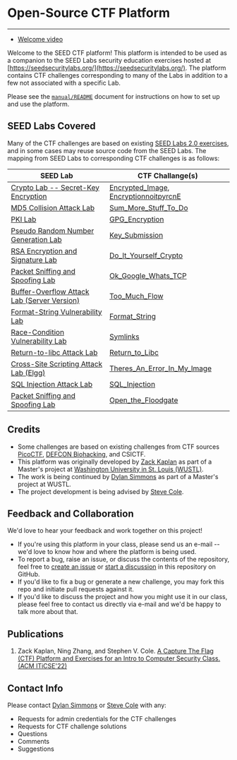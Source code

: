 # Open-Source CTF Platform

---

* [Welcome video](./manual/videos/SEED_CTF_intro.mp4)

Welcome to the SEED CTF platform!  This platform is intended to be used as a companion to the SEED Labs security education exercises hosted at [https://seedsecuritylabs.org/](https://seedsecuritylabs.org/). The platform contains CTF challenges corresponding to many of the Labs in addition to a few not associated with a specific Lab.

Please see the [`manual/README`](./manual/README.md) document for instructions on how to set up and use the platform.

## SEED Labs Covered

Many of the CTF challenges are based on existing [SEED Labs 2.0 exercises](https://seedsecuritylabs.org/Labs_20.04/), and in some cases may reuse source code from the SEED Labs.
The mapping from SEED Labs to corresponding CTF challenges is as follows:

| SEED Lab                                                                                                                | CTF Challange(s)                                                                                                     |
| ----------------------------------------------------------------------------------------------------------------------- | -------------------------------------------------------------------------------------------------------------------- |
| [Crypto Lab -- Secret-Key Encryption](https://seedsecuritylabs.org/Labs_20.04/Crypto/Crypto_Encryption/)                | [Encrypted_Image](./category-crypto/Encrypted_Image), [EncryptionnoitpyrcnE](./category-crypto/EncryptionnoitpyrcnE) |
| [MD5 Collision Attack Lab](https://seedsecuritylabs.org/Labs_20.04/Crypto/Crypto_MD5_Collision/)                        | [Sum_More_Stuff_To_Do](./category-crypto/Sum_More_Stuff_To_Do)                                                       |
| [PKI Lab](https://seedsecuritylabs.org/Labs_20.04/Crypto/Crypto_PKI/)                                                   | [GPG_Encryption](./category-crypto/GPG_Encryption)                                                                   |
| [Pseudo Random Number Generation Lab](https://seedsecuritylabs.org/Labs_20.04/Crypto/Crypto_Random_Number/)             | [Key_Submission](./category-crypto/Key_Submission)                                                                   |
| [RSA Encryption and Signature Lab](https://seedsecuritylabs.org/Labs_20.04/Crypto/Crypto_RSA/)                          | [Do_It_Yourself_Crypto](./category-crypto/Do_It_Yourself_Crypto)                                                     |
| [Packet Sniffing and Spoofing Lab](https://seedsecuritylabs.org/Labs_20.04/Networking/Sniffing_Spoofing/)               | [Ok_Google_Whats_TCP](./category-network/Ok_Google_Whats_TCP)                                                        |
| [Buffer-Overflow Attack Lab (Server Version)](https://seedsecuritylabs.org/Labs_20.04/Software/Buffer_Overflow_Server/) | [Too_Much_Flow](./category-software/Too_Much_Flow)                                                                   |
| [Format-String Vulnerability Lab](https://seedsecuritylabs.org/Labs_20.04/Software/Format_String/)                      | [Format_String](./category-software/Format_String)                                                                   |
| [Race-Condition Vulnerability Lab](https://seedsecuritylabs.org/Labs_20.04/Software/Race_Condition/)                    | [Symlinks](./category-software/Symlinks)                                                                             |
| [Return-to-libc Attack Lab](https://seedsecuritylabs.org/Labs_20.04/Software/Return_to_Libc/)                           | [Return_to_Libc](./category-software/Return_to_Libc)                                                                 |
| [Cross-Site Scripting Attack Lab (Elgg)](https://seedsecuritylabs.org/Labs_20.04/Web/Web_XSS_Elgg/)                     | [Theres_An_Error_In_My_Image](./category-web/Theres_An_Error_In_My_Image)                                            |
| [SQL Injection Attack Lab](https://seedsecuritylabs.org/Labs_20.04/Web/Web_SQL_Injection/)                              | [SQL_Injection](./category-web/SQL_Injection)                                                                        |
| [Packet Sniffing and Spoofing Lab](https://seedsecuritylabs.org/Labs_20.04/Networking/Sniffing_Spoofing/)               | [Open_the_Floodgate](./category-network/Open_the_Floodgate)                                                          |

## Credits

* Some challenges are based on existing challenges from CTF sources [PicoCTF](https://www.picoctf.org/), [DEFCON Biohacking](https://www.defconbiohackingvillage.org/), and CSICTF.
* This platform was originally developed by [Zack Kaplan](mailto:zack.kaplan@wustl.edu) as part of a Master's project at [Washington University in St. Louis (WUSTL)](https://wustl.edu/).
* The work is being continued by [Dylan Simmons](mailto:dylan.simmons@wustl.edu) as part of a Master's project at WUSTL.
* The project development is being advised by [Steve Cole](mailto:svcole@wustl.edu).

## Feedback and Collaboration

We'd love to hear your feedback and work together on this project!
* If you're using this platform in your class, please send us an e-mail --  we'd love to know how and where the platform is being used.
* To report a bug, raise an issue, or discuss the contents of the repository, feel free to [create an issue](https://github.com/cole-wustl/seed-labs-ctf/issues/new/choose) or [start a discussion](https://github.com/cole-wustl/seed-labs-ctf/discussions/new) in this repository on GitHub.
* If you'd like to fix a bug or generate a new challenge, you may fork this repo and initiate pull requests against it.
* If you'd like to discuss the project and how you might use it in our class, please feel free to contact us directly via e-mail and we'd be happy to talk more about that.

## Publications

1. Zack Kaplan, Ning Zhang, and Stephen V. Cole. [A Capture The Flag (CTF) Platform and Exercises for an Intro to Computer Security Class. (ACM ITiCSE'22)](https://doi.org/10.1145/3502717.3532153)

## Contact Info

Please contact [Dylan Simmons](mailto:dylan.simmons@wustl.edu) or [Steve Cole](mailto:svcole@wustl.edu) with any:
* Requests for admin credentials for the CTF challenges
* Requests for CTF challenge solutions
* Questions
* Comments
* Suggestions

